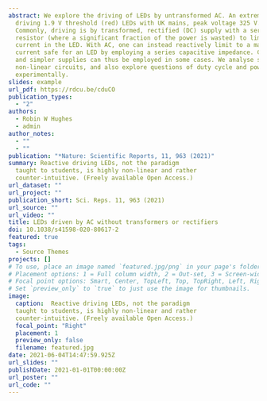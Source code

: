 ```yaml
---
abstract: We explore the driving of LEDs by untransformed AC. An extreme case is
  driving 1.9 V threshold (red) LEDs with UK mains, peak voltage 325 V.
  Commonly, driving is by transformed, rectified (DC) supply with a series
  resistor (where a significant fraction of the power is wasted) to limit
  current in the LED. With AC, one can instead reactively limit to a maximum
  current safe for an LED by employing a series capacitive impedance. Cheaper
  and simpler supplies can thus be employed in some cases. We analyse such
  non-linear circuits, and also explore questions of duty cycle and power
  experimentally.
slides: example
url_pdf: https://rdcu.be/cduCO
publication_types:
  - "2"
authors:
  - Robin W Hughes
  - admin
author_notes:
  - ""
  - ""
publication: "*Nature: Scientific Reports, 11, 963 (2021)"
summary: Reactive driving LEDs, not the paradigm
  taught to students, is highly non-linear and rather
  counter-intuitive. (Freely available Open Access.)
url_dataset: ""
url_project: ""
publication_short: Sci. Reps. 11, 963 (2021)
url_source: ""
url_video: ""
title: LEDs driven by AC without transformers or rectifiers
doi: 10.1038/s41598-020-80617-2
featured: true
tags:
  - Source Themes
projects: []
# To use, place an image named `featured.jpg/png` in your page's folder.
# Placement options: 1 = Full column width, 2 = Out-set, 3 = Screen-width
# Focal point options: Smart, Center, TopLeft, Top, TopRight, Left, Right, BottomLeft, Bottom, BottomRight
# Set `preview_only` to `true` to just use the image for thumbnails.
image:
  caption:  Reactive driving LEDs, not the paradigm
  taught to students, is highly non-linear and rather
  counter-intuitive. (Freely available Open Access.)
  focal_point: "Right"
  placement: 1
  preview_only: false
  filename: featured.jpg
date: 2021-06-04T14:47:59.925Z
url_slides: ""
publishDate: 2021-01-01T00:00:00Z
url_poster: ""
url_code: ""
---
```

